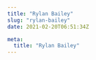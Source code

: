 ```yaml
---
title: "Rylan Bailey"
slug: "rylan-bailey"
date: 2021-02-20T06:51:34Z

meta:
  title: "Rylan Bailey"
---
```


